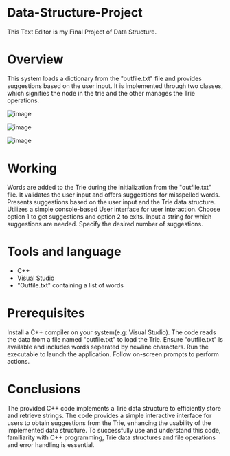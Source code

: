 # Data-Structure-Project
This Text Editor is my Final Project of Data Structure.

# Overview
This system loads a dictionary from the "outfile.txt" file and provides suggestions based on the user input. It is implemented through two classes, which signifies the node in the trie and the other manages the Trie operations.

![image](https://github.com/EmpressHoor/Data-Structure-Project/assets/99631687/b41df687-991b-467a-8f62-c40a9c792ef5)

![image](https://github.com/EmpressHoor/Data-Structure-Project/assets/99631687/d451ea69-a314-4ac9-9a43-8653bf6b33b9)

![image](https://github.com/EmpressHoor/Data-Structure-Project/assets/99631687/bd5c5603-4780-45db-9954-e39bc0edc14e)

# Working
Words are added to the Trie during the initialization from the "outfile.txt" file.
It validates the user input and offers suggestions for misspelled words.
Presents suggestions based on the user input and the Trie data structure.
Utilizes a simple console-based User interface for user interaction.
Choose option 1 to get suggestions and option 2 to exits.
Input a string for which suggestions are needed.
Specify the desired number of suggestions.

# Tools and language
* C++
* Visual Studio
* "Outfile.txt" containing a list of words

# Prerequisites
Install a C++ compiler on your system(e.g: Visual Studio).
The code reads the data from a file named "outfile.txt" to load the Trie.
Ensure "outfile.txt" is available and includes words seperated by newline characters.
Run the executable to launch the application.
Follow on-screen prompts to perform actions.

# Conclusions
The provided C++ code implements a Trie data structure to efficiently store and retrieve strings. The code provides a simple interactive interface for users to obtain suggestions from the Trie, enhancing the usability of the implemented data structure.
To successfully use and understand this code, familiarity with C++ programming, Trie data structures and file operations and error handling is essential.
